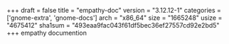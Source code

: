 +++
draft = false
title = "empathy-doc"
version = "3.12.12-1"
categories = ['gnome-extra', 'gnome-docs']
arch = "x86_64"
size = "1665248"
usize = "4675412"
sha1sum = "493eaa9fac043f61df5bec36ef27557cd92e2bd5"
+++
empathy documention